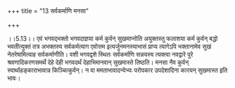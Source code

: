 +++
title = "13 सर्वकर्माणि मनसा"

+++
  
  
।।5.13।। एवं भगवद्भक्तो भगवदाज्ञया कर्म कुर्वन् सुखमाप्नोति अयुक्तस्तु
फलाशया कर्म कुर्वन् बद्धो भवतीत्युक्तं तत्र अभक्तस्य सर्वकर्मत्याग
एवोत्तम इत्यर्जुनमनस्याभासं प्राप्य त्यागेऽपि भक्तानामेव सुखं
नेतरेषामित्याह सर्वकर्माणीति। वशी भगवद्वशे स्थितः सर्वकर्माणि सन्नयस्य
त्यक्त्वा नवद्वारे पुरे श्रवणादिकरणसमर्थे देहे देही भगवदर्थं
देहाभिमानवान् सुखमास्ते तिष्ठति। मनसा नैव कुर्वन् स्वार्थाहङ्काराभावान्न
किञ्चित्कुर्वन्। न वा ममताभावादन्येभ्यः परोपकार उपदेशादिना
कारयन् सुखमास्त इति भावः।  
  
